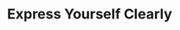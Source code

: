 ---
ee_id_thing: '4152'
site: '1'
type: '2'
inv_num: 2013-062
add_credit:
url: 2013-062-express-yourself-clearly
title: Express Yourself Clearly
year: '2013'
display_year: '2013'
medium: Walmart Polar Bear TV, USB stick, Jpeg sequence
dims: 30 x 32 x 11 inches
pitch: "​Clinton jogging on a TV which looks like apolar bear :/"
ps:
live_url:
youtube:
related_code:
imgs: express-yourself-clearly-2013-062-full-database-JW.jpg
subheading:
download:
commission:
related: "[4151] [2012-117-express-yourself-clearly] 2012-117 Express Yourself Clearly"
layout: things-i-made
---